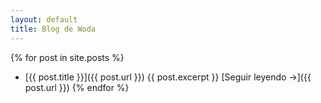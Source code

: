 ```yaml
---
layout: default
title: Blog de Woda
---
```


{% for post in site.posts %}
-   [{{ post.title }}]({{ post.url }})
    {{ post.excerpt }} 
    [Seguir leyendo →]({{ post.url }})
{% endfor %}
